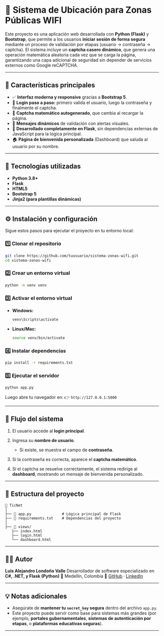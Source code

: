 # 🧭 Sistema de Ubicación para Zonas Públicas WIFI

Este proyecto es una aplicación web desarrollada con **Python (Flask)** y **Bootstrap**, que permite a los usuarios **iniciar sesión de forma segura** mediante un proceso de validación por etapas (usuario → contraseña → captcha).
El sistema incluye un **captcha casero dinámico**, que genera una operación matemática aleatoria cada vez que se carga la página, garantizando una capa adicional de seguridad sin depender de servicios externos como Google reCAPTCHA.

---

## 🚀 Características principales

* ✅ **Interfaz moderna y responsive** gracias a **Bootstrap 5**.
* 🔐 **Login paso a paso:** primero valida el usuario, luego la contraseña y finalmente el captcha.
* 🔢 **Captcha matemático autogenerado**, que cambia al recargar la página.
* 💬 **Mensajes dinámicos** de validación con alertas visuales.
* 🧩 **Desarrollado completamente en Flask**, sin dependencias externas de JavaScript para la lógica principal.
* 🏠 **Página de bienvenida personalizada** (Dashboard) que saluda al usuario por su nombre.

---

## 🧰 Tecnologías utilizadas

* **Python 3.8+**
* **Flask**
* **HTML5**
* **Bootstrap 5**
* **Jinja2 (para plantillas dinámicas)**

---

## ⚙️ Instalación y configuración

Sigue estos pasos para ejecutar el proyecto en tu entorno local:

### 1️⃣ Clonar el repositorio

```bash
git clone https://github.com/tuusuario/sistema-zonas-wifi.git
cd sistema-zonas-wifi
```

### 2️⃣ Crear un entorno virtual

```bash
python -m venv venv
```

### 3️⃣ Activar el entorno virtual

* **Windows:**

  ```bash
  venv\Scripts\activate
  ```
* **Linux/Mac:**

  ```bash
  source venv/bin/activate
  ```

### 4️⃣ Instalar dependencias

```bash
pip install -r requirements.txt
```


### 5️⃣ Ejecutar el servidor

```bash
python app.py
```

Luego abre tu navegador en:
👉 `http://127.0.0.1:5000`

---

## 👥 Flujo del sistema

1. El usuario accede al **login principal**.
2. Ingresa su **nombre de usuario**.

   * Si existe, se muestra el campo de **contraseña**.
3. Si la contraseña es correcta, aparece el **captcha matemático**.
4. Si el captcha se resuelve correctamente, el sistema redirige al **dashboard**, mostrando un mensaje de bienvenida personalizado.

---

## 🧩 Estructura del proyecto

```
📁 TicNet
│
├── 📄 app.py              # Lógica principal de Flask
├── 📄 requirements.txt    # Dependencias del proyecto
│
├── 📁 views/          
   ├── index.html
   ├── login.html
   └── dashboard.html

```

---

## 🧑‍💻 Autor

**Luis Alejandro Londoño Valle**
Desarrollador de software especializado en **C#, .NET, y Flask (Python)**
📍 Medellín, Colombia
🔗 [GitHub](https://github.com/AlejandroLondonoValle) · [LinkedIn](https://co.linkedin.com/in/luís-alejandro-londoño-valle)

---

## 💡 Notas adicionales

* Asegúrate de **mantener tu `secret_key` segura** dentro del archivo `app.py`.
* Este proyecto puede servir como base para sistemas más grandes (por ejemplo, **portales gubernamentales**, **sistemas de autenticación por etapas**, o **plataformas educativas seguras**).

---
